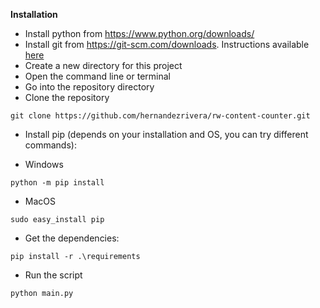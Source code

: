 **Installation**

- Install python from https://www.python.org/downloads/
- Install git from https://git-scm.com/downloads. Instructions available [here](https://www.linode.com/docs/development/version-control/how-to-install-git-on-linux-mac-and-windows/)
- Create a new directory for this project 
- Open the command line or terminal
- Go into the repository directory
- Clone the repository 

```
git clone https://github.com/hernandezrivera/rw-content-counter.git
```
- Install pip (depends on your installation and OS, you can try different commands):

 - Windows
```
python -m pip install
```
 - MacOS
```
sudo easy_install pip
```
 
- Get the dependencies: 
```
pip install -r .\requirements
```
- Run the script 
```
python main.py
```
